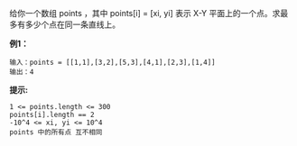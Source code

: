 给你一个数组 points ，其中 points[i] = [xi, yi] 表示 X-Y 平面上的一个点。求最多有多少个点在同一条直线上。

**例1：**
```
输入：points = [[1,1],[3,2],[5,3],[4,1],[2,3],[1,4]]
输出：4
```

**提示:**
```
1 <= points.length <= 300
points[i].length == 2
-10^4 <= xi, yi <= 10^4
points 中的所有点 互不相同
```

